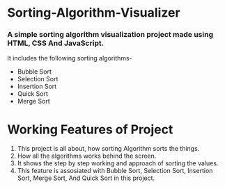 # Sorting-Algorithm-Visualizer
### A simple sorting algorithm visualization project made using HTML, CSS And JavaScript.
It includes the following sorting algorithms- 
- Bubble Sort 
- Selection Sort
- Insertion Sort
- Quick Sort
- Merge Sort


# Working Features of Project  

1. This project is all about, how sorting Algorithm sorts the things. 
2. How all the algorithms works behind the screen.
3. It shows the step by step working and approach of sorting the values.
4. This feature is assosiated with Bubble Sort, Selection Sort, Insertion Sort, Merge Sort, And Quick Sort in this project.
